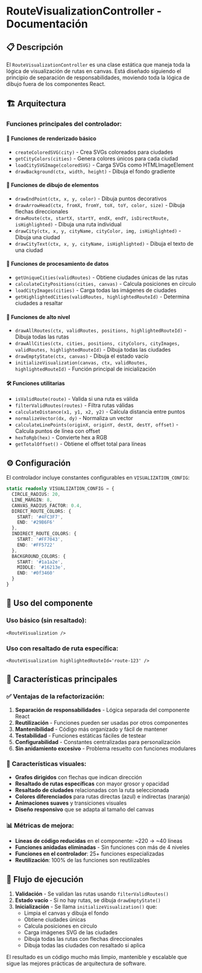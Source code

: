 # RouteVisualizationController - Documentación

## 📋 Descripción

El `RouteVisualizationController` es una clase estática que maneja toda la lógica de visualización de rutas en canvas. Está diseñado siguiendo el principio de separación de responsabilidades, moviendo toda la lógica de dibujo fuera de los componentes React.

## 🏗️ Arquitectura

### Funciones principales del controlador:

#### 🎨 **Funciones de renderizado básico**

- `createColoredSVG(city)` - Crea SVGs coloreados para ciudades
- `getCityColors(cities)` - Genera colores únicos para cada ciudad
- `loadCitySVGImage(coloredSVG)` - Carga SVGs como HTMLImageElement
- `drawBackground(ctx, width, height)` - Dibuja el fondo gradiente

#### 🎯 **Funciones de dibujo de elementos**

- `drawEndPoint(ctx, x, y, color)` - Dibuja puntos decorativos
- `drawArrowHead(ctx, fromX, fromY, toX, toY, color, size)` - Dibuja flechas direccionales
- `drawRoute(ctx, startX, startY, endX, endY, isDirectRoute, isHighlighted)` - Dibuja una ruta individual
- `drawCity(ctx, x, y, cityName, cityColor, img, isHighlighted)` - Dibuja una ciudad
- `drawCityText(ctx, x, y, cityName, isHighlighted)` - Dibuja el texto de una ciudad

#### 🔧 **Funciones de procesamiento de datos**

- `getUniqueCities(validRoutes)` - Obtiene ciudades únicas de las rutas
- `calculateCityPositions(cities, canvas)` - Calcula posiciones en círculo
- `loadCityImages(cities)` - Carga todas las imágenes de ciudades
- `getHighlightedCities(validRoutes, highlightedRouteId)` - Determina ciudades a resaltar

#### 🚀 **Funciones de alto nivel**

- `drawAllRoutes(ctx, validRoutes, positions, highlightedRouteId)` - Dibuja todas las rutas
- `drawAllCities(ctx, cities, positions, cityColors, cityImages, validRoutes, highlightedRouteId)` - Dibuja todas las ciudades
- `drawEmptyState(ctx, canvas)` - Dibuja el estado vacío
- `initializeVisualization(canvas, ctx, validRoutes, highlightedRouteId)` - Función principal de inicialización

#### 🛠️ **Funciones utilitarias**

- `isValidRoute(route)` - Valida si una ruta es válida
- `filterValidRoutes(routes)` - Filtra rutas válidas
- `calculateDistance(x1, y1, x2, y2)` - Calcula distancia entre puntos
- `normalizeVector(dx, dy)` - Normaliza un vector
- `calculateLinePoints(originX, originY, destX, destY, offset)` - Calcula puntos de línea con offset
- `hexToRgb(hex)` - Convierte hex a RGB
- `getTotalOffset()` - Obtiene el offset total para líneas

## ⚙️ Configuración

El controlador incluye constantes configurables en `VISUALIZATION_CONFIG`:

```typescript
static readonly VISUALIZATION_CONFIG = {
  CIRCLE_RADIUS: 20,
  LINE_MARGIN: 8,
  CANVAS_RADIUS_FACTOR: 0.4,
  DIRECT_ROUTE_COLORS: {
    START: '#4FC3F7',
    END: '#29B6F6'
  },
  INDIRECT_ROUTE_COLORS: {
    START: '#FF7043',
    END: '#FF5722'
  },
  BACKGROUND_COLORS: {
    START: '#1a1a2e',
    MIDDLE: '#16213e',
    END: '#0f3460'
  }
}
```

## 📖 Uso del componente

### Uso básico (sin resaltado):

```tsx
<RouteVisualization />
```

### Uso con resaltado de ruta específica:

```tsx
<RouteVisualization highlightedRouteId='route-123' />
```

## 🎯 Características principales

### ✅ **Ventajas de la refactorización:**

1. **Separación de responsabilidades** - Lógica separada del componente React
2. **Reutilización** - Funciones pueden ser usadas por otros componentes
3. **Mantenibilidad** - Código más organizado y fácil de mantener
4. **Testabilidad** - Funciones estáticas fáciles de testear
5. **Configurabilidad** - Constantes centralizadas para personalización
6. **Sin anidamiento excesivo** - Problema resuelto con funciones modulares

### 🎨 **Características visuales:**

- **Grafos dirigidos** con flechas que indican dirección
- **Resaltado de rutas específicas** con mayor grosor y opacidad
- **Resaltado de ciudades** relacionadas con la ruta seleccionada
- **Colores diferenciados** para rutas directas (azul) e indirectas (naranja)
- **Animaciones suaves** y transiciones visuales
- **Diseño responsivo** que se adapta al tamaño del canvas

### 📊 **Métricas de mejora:**

- **Líneas de código reducidas** en el componente: ~220 → ~40 líneas
- **Funciones anidadas eliminadas** - Sin funciones con más de 4 niveles
- **Funciones en el controlador**: 25+ funciones especializadas
- **Reutilización**: 100% de las funciones son reutilizables

## 🔄 Flujo de ejecución

1. **Validación** - Se validan las rutas usando `filterValidRoutes()`
2. **Estado vacío** - Si no hay rutas, se dibuja `drawEmptyState()`
3. **Inicialización** - Se llama `initializeVisualization()` que:
   - Limpia el canvas y dibuja el fondo
   - Obtiene ciudades únicas
   - Calcula posiciones en círculo
   - Carga imágenes SVG de las ciudades
   - Dibuja todas las rutas con flechas direccionales
   - Dibuja todas las ciudades con resaltado si aplica

El resultado es un código mucho más limpio, mantenible y escalable que sigue las mejores prácticas de arquitectura de software.
